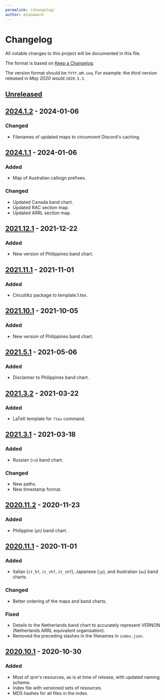 ```yaml
---
permalink: /changelog/
author: miaowware
---
```


# Changelog
All notable changes to this project will be documented in this file.

The format is based on [Keep a Changelog](https://keepachangelog.com/en/1.0.0/).

The version format should be `YYYY.mM.seq`. For example: the *third* version released in *May 2020* would `2020.5.3`.


## [Unreleased]


## [2024.1.2] - 2024-01-06
### Changed
- Filenames of updated maps to circumvent Discord's caching.

## [2024.1.1] - 2024-01-06
### Added
- Map of Australian callsign prefixes.
### Changed
- Updated Canada band chart.
- Updated RAC section map.
- Updated ARRL section map.


## [2021.12.1] - 2021-12-22
### Added
- New version of Philippines band chart.


## [2021.11.1] - 2021-11-01
### Added
- Circuitikz package to template.1.tex.


## [2021.10.1] - 2021-10-05
### Added
- New version of Philippines band chart.


## [2021.5.1] - 2021-05-06
### Added
- Disclaimer to Philippines band chart.


## [2021.3.2] - 2021-03-22
### Added
- LaTeX template for `?tex` command.


## [2021.3.1] - 2021-03-18
### Added
- Russian (`ru`) band chart.
### Changed
- New paths.
- New timestamp format.


## [2020.11.2] - 2020-11-23
### Added
- Philippine (`ph`) band chart.


## [2020.11.1] - 2020-11-01
### Added
- Italian (`it_hf`, `it_vhf`, `it_shf`), Japanese (`jp`), and Australian (`au`) band charts.
### Changed
- Better ordering of the maps and band charts.
### Fixed
- Details to the Netherlands band chart to accurately represent VERNON (Netherlands ARRL equivalent organisation).
- Removed the preceding slashes in the filenames in `index.json`.


## [2020.10.1] - 2020-10-30
### Added
- Most of qrm's resources, as is at time of release, with updated naming scheme.
- Index file with versioned sets of resources.
- MD5 hashes for all files in the index.


[Unreleased]: https://github.com/miaowware/qrm-resources/compare/v2024.1.2...HEAD
[2024.1.2]: https://github.com/miaowware/qrm-resources/releases/tag/v2024.1.2
[2024.1.1]: https://github.com/miaowware/qrm-resources/releases/tag/v2024.1.1
[2021.12.1]: https://github.com/miaowware/qrm-resources/releases/tag/v2021.12.1
[2021.11.1]: https://github.com/miaowware/qrm-resources/releases/tag/v2021.11.1
[2021.10.1]: https://github.com/miaowware/qrm-resources/releases/tag/v2021.10.1
[2021.5.1]: https://github.com/miaowware/qrm-resources/releases/tag/v2021.5.1
[2021.3.2]: https://github.com/miaowware/qrm-resources/releases/tag/v2021.5.1
[2021.3.2]: https://github.com/miaowware/qrm-resources/releases/tag/v2021.3.2
[2021.3.1]: https://github.com/miaowware/qrm-resources/releases/tag/v2021.3.1
[2020.11.2]: https://github.com/miaowware/qrm-resources/releases/tag/v2020.11.2
[2020.11.1]: https://github.com/miaowware/qrm-resources/releases/tag/v2020.11.1
[2020.10.1]: https://github.com/miaowware/qrm-resources/releases/tag/v2020.10.1
